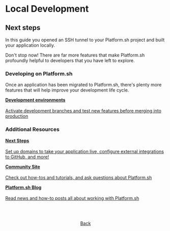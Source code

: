 # Local Development

## Next steps

In this guide you opened an SSH tunnel to your Platform.sh project and built your application locally.

Don't stop now! There are far more features that make Platform.sh profoundly helpful to developers that you have left to explore.

### Developing on Platform.sh

Once an application has been migrated to Platform.sh, there's plenty more features that will help improve your development life cycle.

<html>
<head>
<link rel="stylesheet" href="/styles/styles.css">
</head>
<body>

<a href="/gettingstarted/dev-environments.html" class="buttongen full"><b>Development environments</b><br/><br/>Activate development branches and test new features before merging into production</a>

</body>
</html>

### Additional Resources

<html>
<head>
<link rel="stylesheet" href="/styles/styles.css">
</head>
<body>

<a href="/gettingstarted/next-steps.html" class="buttongen full"><b>Next Steps</b><br/><br/>Set up domains to take your application live, configure external integrations to GitHub, and more!</a>

<a href="https://community.platform.sh/" class="buttongen full"><b>Community Site</b><br/><br/>Check out how-tos and tutorials, and ask questions about Platform.sh</a>

<a href="https://platform.sh/blog/" class="buttongen full"><b>Platform.sh Blog</b><br/><br/>Read news and how-to posts all about working with Platform.sh</a>

</body>
</html>

<html>
<head>
<link rel="stylesheet" href="/styles/styles.css">
</head>
<body>

<br/><br/>

<center>

<a href="/gettingstarted/local-dev/step-3.html" class="buttongen small">Back</a>

</center>

<br/><br/>

</body>
</html>
